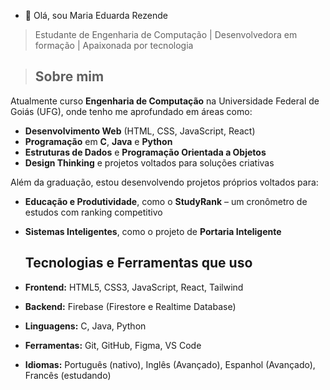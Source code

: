 - 👋 Olá, sou Maria Eduarda Rezende
  
> Estudante de Engenharia de Computação | Desenvolvedora em formação | Apaixonada por tecnologia

> ## Sobre mim

Atualmente curso **Engenharia de Computação** na Universidade Federal de Goiás (UFG), onde tenho me aprofundado em áreas como:

- **Desenvolvimento Web** (HTML, CSS, JavaScript, React)
- **Programação** em **C**, **Java** e **Python**
- **Estruturas de Dados** e **Programação Orientada a Objetos**
- **Design Thinking** e projetos voltados para soluções criativas

Além da graduação, estou desenvolvendo projetos próprios voltados para:

- **Educação e Produtividade**, como o **StudyRank** – um cronômetro de estudos com ranking competitivo
- **Sistemas Inteligentes**, como o projeto de **Portaria Inteligente**

  ## Tecnologias e Ferramentas que uso

- **Frontend:** HTML5, CSS3, JavaScript, React, Tailwind
- **Backend:** Firebase (Firestore e Realtime Database)
- **Linguagens:** C, Java, Python
- **Ferramentas:** Git, GitHub, Figma, VS Code
- **Idiomas:** Português (nativo), Inglês (Avançado), Espanhol (Avançado), Francês (estudando)

<!---
MariiRezende/MariiRezende is a ✨ special ✨ repository because its `README.md` (this file) appears on your GitHub profile.
You can click the Preview link to take a look at your changes.
--->
